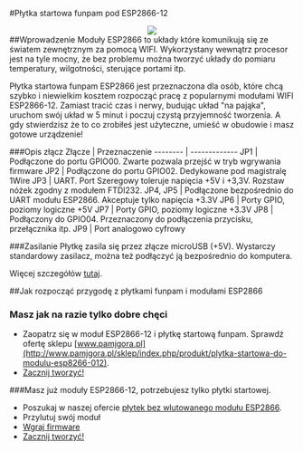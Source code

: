 #Płytka startowa funpam pod ESP2866-12
<div style="text-align:center">
<img align="center" src="https://cloud.githubusercontent.com/assets/13647476/9096517/de5f1716-3bbd-11e5-8946-27052cb7e4be.jpg"/></div>
##Wprowadzenie
Moduły ESP2866 to układy które komunikują się ze światem zewnętrznym za pomocą WIFI. Wykorzystany wewnątrz procesor jest na tyle mocny, że bez problemu można tworzyć układy do pomiaru temperatury, wilgotności, sterujące portami itp. 

Płytka startowa funpam ESP2866 jest przeznaczona dla osób, które chcą szybko i niewielkim kosztem rozpocząć pracę z popularnymi modułami WIFI ESP2866-12. Zamiast tracić czas i nerwy, budując układ "na pająka", uruchom swój układ w 5 minut i poczuj czystą przyjemność tworzenia. A gdy stwierdzisz że to co zrobiłeś jest użyteczne, umieść w obudowie i masz gotowe urządzenie! 

###Opis złącz
Złącze   | Przeznaczenie
-------- | -------------
JP1      | Podłączone do portu GPIO00. Zwarte pozwala przejść w tryb wgrywania firmware
JP2      | Podłączone do portu GPIO02. Dedykowane pod magistralę 1Wire
JP3      | UART. Port Szeregowy toleruje napięcia +5V i +3,3V. Rozstaw nóżek zgodny z modułem FTDI232.
JP4, JP5 | Podłączone bezpośrednio do UART modułu ESP2866. Akceptuje tylko napięcia +3.3V
JP6      | Porty GPIO, poziomy logiczne +5V
JP7      | Porty GPIO, poziomy logiczne +3.3V
JP8      | Podłączony do GPIO04. Przeznaczony do podłączenia przycisku, przełącznika itp.
JP9      | Port analogowo cyfrowy

###Zasilanie
Płytkę zasila się przez złącze microUSB (+5V). Wystarczy standardowy zasilacz, można też podłączyć ją bezpośrednio do komputera.

Więcej szczegółów [tutaj](https://github.com/funpam/esp/wiki).

##Jak rozpocząć przygodę z płytkami funpam i modułami ESP2866
### Masz jak na razie tylko dobre chęci
* Zaopatrz się w moduł ESP2866-12 i płytkę startową funpam. Sprawdź ofertę sklepu [www.pamjgora.pl](http://www.pamjgora.pl/sklep/index.php/produkt/plytka-startowa-do-modulu-esp8266-012).
* [Zacznij tworzyć!](https://github.com/funpam/esp/wiki)

###Masz już moduły ESP2866-12, potrzebujesz tylko płytki startowej.
* Poszukaj w naszej ofercie [płytek bez wlutowanego modułu ESP2866](http://www.pamjgora.pl/sklep/index.php/produkt/plytka-startowa-do-modulu-esp8266-012). 
* Przylutuj swój moduł
* [Wgraj firmware]()
* [Zacznij tworzyć!](https://github.com/funpam/esp/wiki)

